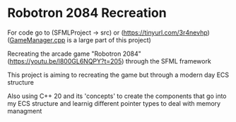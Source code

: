 # Robotron 2084 Recreation

For code go to (SFMLProject -> src) or (https://tinyurl.com/3r4nevhp) ([GameManager.cpp](url) is a large part of this project)

Recreating the arcade game "Robotron 2084" (https://youtu.be/l800GL6NQPY?t=205) through the SFML framework

This project is aiming to recreating the game but through a modern day ECS structure

Also using C++ 20 and its 'concepts' to create the components that go into my ECS structure and learnig different pointer types to deal with memory managment
